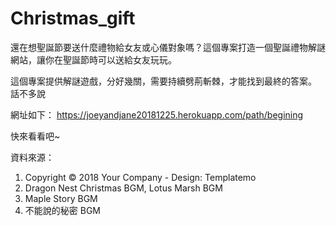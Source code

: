 # Christmas_gift
還在想聖誕節要送什麼禮物給女友或心儀對象嗎？這個專案打造一個聖誕禮物解謎網站，讓你在聖誕節時可以送給女友玩玩。

這個專案提供解謎遊戲，分好幾關，需要持續劈荊斬棘，才能找到最終的答案。
話不多說

網址如下：
https://joeyandjane20181225.herokuapp.com/path/begining

快來看看吧~

資料來源：
1. Copyright © 2018 Your Company - Design: Templatemo
2. Dragon Nest Christmas BGM, Lotus Marsh BGM
3. Maple Story BGM
4. 不能說的秘密 BGM
